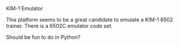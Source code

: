 KIM-1 Emulator

This platform seems to be a great candidate to emulate a KIM-1 6502 trainer.
There is a 6502C emulator code set.

Should be fun to do in Python?
